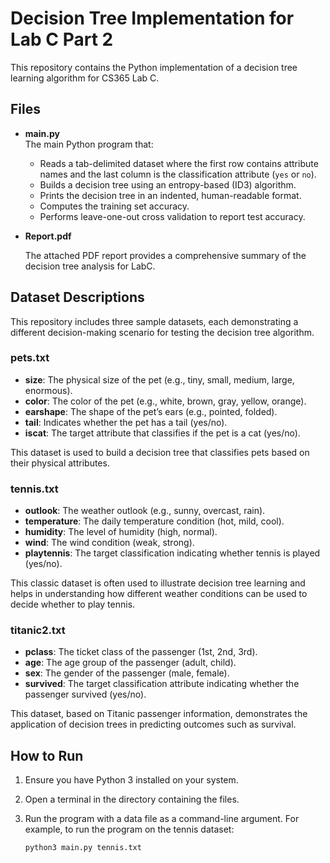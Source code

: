 # Decision Tree Implementation for Lab C Part 2

This repository contains the Python implementation of a decision tree learning algorithm for CS365 Lab C.

## Files

- **main.py**  
  The main Python program that:
  - Reads a tab-delimited dataset where the first row contains attribute names and the last column is the classification attribute (`yes` or `no`).
  - Builds a decision tree using an entropy-based (ID3) algorithm.
  - Prints the decision tree in an indented, human-readable format.
  - Computes the training set accuracy.
  - Performs leave-one-out cross validation to report test accuracy.

- **Report.pdf**

  The attached PDF report provides a comprehensive summary of the decision tree analysis for LabC.

## Dataset Descriptions

This repository includes three sample datasets, each demonstrating a different decision-making scenario for testing the decision tree algorithm.

### pets.txt
- **size**: The physical size of the pet (e.g., tiny, small, medium, large, enormous).
- **color**: The color of the pet (e.g., white, brown, gray, yellow, orange).
- **earshape**: The shape of the pet’s ears (e.g., pointed, folded).
- **tail**: Indicates whether the pet has a tail (yes/no).
- **iscat**: The target attribute that classifies if the pet is a cat (yes/no).

This dataset is used to build a decision tree that classifies pets based on their physical attributes.

### tennis.txt
- **outlook**: The weather outlook (e.g., sunny, overcast, rain).
- **temperature**: The daily temperature condition (hot, mild, cool).
- **humidity**: The level of humidity (high, normal).
- **wind**: The wind condition (weak, strong).
- **playtennis**: The target classification indicating whether tennis is played (yes/no).

This classic dataset is often used to illustrate decision tree learning and helps in understanding how different weather conditions can be used to decide whether to play tennis.

### titanic2.txt
- **pclass**: The ticket class of the passenger (1st, 2nd, 3rd).
- **age**: The age group of the passenger (adult, child).
- **sex**: The gender of the passenger (male, female).
- **survived**: The target classification attribute indicating whether the passenger survived (yes/no).

This dataset, based on Titanic passenger information, demonstrates the application of decision trees in predicting outcomes such as survival.

## How to Run

1. Ensure you have Python 3 installed on your system.
2. Open a terminal in the directory containing the files.
3. Run the program with a data file as a command-line argument. For example, to run the program on the tennis dataset:

   ```bash
   python3 main.py tennis.txt